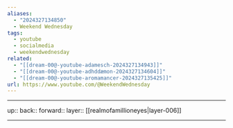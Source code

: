 ```yaml
---
aliases:
  - "2024327134850"
  - Weekend Wednesday
tags:
  - youtube
  - socialmedia
  - weekendwednesday
related:
  - "[[dream-00@-youtube-adamesch-2024327134943]]"
  - "[[dream-00@-youtube-adhddæmon-2024327134604]]"
  - "[[dream-00@-youtube-aromamancer-2024327135425]]"
url: https://www.youtube.com/@WeekendWednesday
---
```




***

up:: 
back:: 
forward:: 
layer:: [[realmofamillioneyes|layer-006]]

***
